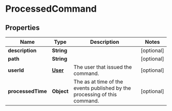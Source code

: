 
# ProcessedCommand

## Properties
Name | Type | Description | Notes
------------ | ------------- | ------------- | -------------
**description** | **String** |  |  [optional]
**path** | **String** |  |  [optional]
**userId** | [**User**](User.md) | The user that issued the command. |  [optional]
**processedTime** | **Object** | The as at time of the events published by the processing of  this command. |  [optional]



